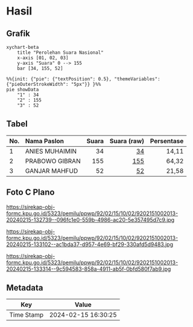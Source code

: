 # Hasil

## Grafik

```mermaid
xychart-beta
    title "Perolehan Suara Nasional"
    x-axis [01, 02, 03]
    y-axis "Suara" 0 --> 155
    bar [34, 155, 52]
```

```mermaid
%%{init: {"pie": {"textPosition": 0.5}, "themeVariables": {"pieOuterStrokeWidth": "5px"}} }%%
pie showData
    "1" : 34
    "2" : 155
    "3" : 52
```

## Tabel

| No. | Nama Paslon    | Suara | Suara (raw) | Persentase |
|:--- |:-------------- | -----:| -----------:| ----------:|
| 1   | ANIES MUHAIMIN | 34    | [34][p-1]   | 14,11      |
| 2   | PRABOWO GIBRAN | 155   | [155][p-2]  | 64,32      |
| 3   | GANJAR MAHFUD  | 52    | [52][p-3]   | 21,58      |


[p-1]: https://github.com/gigit-pemilu/pemilu-2024/blob/main/pilpres/hitung-suara/sub/92-papua-barat/sub/02-manokwari/sub/15-manokwari-selatan/sub/1002-anday/sub/013-tps/sub/paslon-1.txt
[p-2]: https://github.com/gigit-pemilu/pemilu-2024/blob/main/pilpres/hitung-suara/sub/92-papua-barat/sub/02-manokwari/sub/15-manokwari-selatan/sub/1002-anday/sub/013-tps/sub/paslon-2.txt
[p-3]: https://github.com/gigit-pemilu/pemilu-2024/blob/main/pilpres/hitung-suara/sub/92-papua-barat/sub/02-manokwari/sub/15-manokwari-selatan/sub/1002-anday/sub/013-tps/sub/paslon-3.txt

## Foto C Plano

https://sirekap-obj-formc.kpu.go.id/5323/pemilu/ppwp/92/02/15/10/02/9202151002013-20240215-132739--096fc1e0-559b-4986-ac20-5e357495d7c9.jpg

https://sirekap-obj-formc.kpu.go.id/5323/pemilu/ppwp/92/02/15/10/02/9202151002013-20240215-133102--ac1bda37-d957-4e69-bf29-330afd5d9483.jpg

https://sirekap-obj-formc.kpu.go.id/5323/pemilu/ppwp/92/02/15/10/02/9202151002013-20240215-133314--9c594583-858a-4911-ab5f-0bfd580f7ab9.jpg


## Metadata

| Key        | Value               |
| ---------- | ------------------- |
| Time Stamp | 2024-02-15 16:30:25 |



